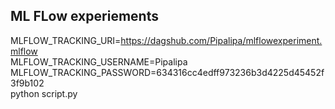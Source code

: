 ## ML FLow experiements

MLFLOW_TRACKING_URI=https://dagshub.com/Pipalipa/mlflowexperiment.mlflow \
MLFLOW_TRACKING_USERNAME=Pipalipa \
MLFLOW_TRACKING_PASSWORD=634316cc4edff973236b3d4225d45452f3f9b102  \
python script.py